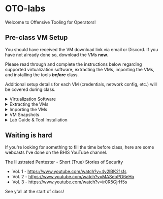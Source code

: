 # OTO-labs
Welcome to Offensive Tooling for Operators!

## Pre-class VM Setup

You should have received the VM download link via email or Discord. If you have not already done so, download the VMs **now**.

Please read through and complete the instructions below regarding supported virtualization software, extracting the VMs, importing the VMs, and installing the tools ***before*** class. 

Additional setup details for each VM (credentials, network config, etc.) will be covered during class.

<details>

<summary>Virtualization Software</summary>

### VMware

First, you will need to download and install VMware on your host machine. Both Workstation Pro (Windows/Linux) and Fusion Pro (Mac) are now FREE!

You can follow the guide in the below blog post’s URL to obtain installation file you need.
[https://blogs.vmware.com/workstation/2024/05/vmware-workstation-pro-now-available-free-for-personal-use.html](https://blogs.vmware.com/workstation/2024/05/vmware-workstation-pro-now-available-free-for-personal-use.html)

Be sure to select the “Personal Use” option to avoid needing a paid license.

![image](https://github.com/user-attachments/assets/047ea115-1852-4e73-9cd5-1b2b283e768f)

### Alternative: VirtualBox

You can use VirtualBox, but it fails about 25% of the time on either networking or USB support. If you hate yourself, use VirtualBox. Otherwise, use VMware.

**NOTE: We only officially support VMWare for class troubleshooting.**

</details>

<details>

<summary>Extracting the VMs</summary>

Next, you will want to extract the compressed files to a directory on your system. The exact process will change based on your system. Usually right-clicking and extracting the files with the 7-Zip tool (or your local decompression tool) you chose to install will do the trick.

### 7-Zip

7-Zip is a good option because it is the most consistent for decompressing large files. (Native unzipping utilities tend to choke on very large files.)

Below are some options:

- **7-ZiP:** [https://www.7-zip.org/download.html](https://www.7-zip.org/download.html)
- **7-Zip support for Linux:** [https://itsfoss.com/use-7zip-ubuntu-linux/](https://itsfoss.com/use-7zip-ubuntu-linux/)
- **7-Zip utility for Mac:** [https://www.keka.io/en/](https://www.keka.io/en/)

</details>

<details>

<summary>Importing the VMs</summary>

Next, we need to get the VMs loaded in VMWare.

To do that, Open VMWare and then select **File > Open (use “Import” on VMware Fusion) >** then navigate to where you downloaded the files.

![Untitled](https://github.com/user-attachments/assets/ce437693-2c66-4b86-9934-f0ece820ec01)

Give the VM a name and click **Import**.

![Untitled1](https://github.com/user-attachments/assets/40bbc892-7788-40ee-ac0b-ebfea0d961c8)

You may get a consistency error. If you do, do not worry. Just select **Retry** or **Try Again**. It should work.

</details>

<details>

<summary>VM Snapshots</summary>

At this point, it's always a good idea to create a snapshot of your VMs' initial state using VMware.

This enables us to quickly revert back if you run into any issues during class or if you want to start over completely.

</details>

<details>

<summary>Lab Guide & Tool Installation</summary>

Turn The Forge VM on, login using the creds `telchar:ridgeback`, open a terminal, and run the below commands. 

```bash
git clone https://github.com/ridgebackinfosec/OTO-labs ~/OTO-labs
cd ~/OTO-labs
chmod 744 labs-and-tools.sh
./labs-and-tools.sh
```

This will download and setup the Lab Guide and tools for the class.

This is intended to reduce initial VM download size, make it easy for students to hit the ground running, control tool versions, and permit dynamic updating of the course material.

That's it!

Now shutdown the VMs and wait for class to begin.

</details>

## Waiting is hard

If you're looking for something to fill the time before class, here are some webcasts I've done on the BHIS YouTube channel.

The Illustrated Pentester - Short (True) Stories of Security

* Vol. 1 - https://www.youtube.com/watch?v=4v2lBK21sfs 
* Vol. 2 - https://www.youtube.com/watch?v=MASebPO6eHo
* Vol. 3 - https://www.youtube.com/watch?v=ir0R5GjrH5s

See y'all at the start of class!
